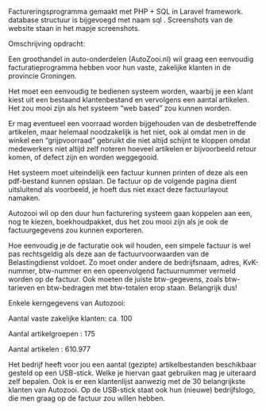 Factureringsprogramma gemaakt met PHP + SQL in Laravel framework.
database structuur is bijgevoegd met naam sql .
Screenshots van de website staan in het mapje screenshots.

Omschrijving opdracht:

Een groothandel in auto-onderdelen (AutoZooi.nl) wil graag een eenvoudig facturatieprogramma hebben voor hun vaste, zakelijke klanten in de provincie Groningen.

Het moet een eenvoudig te bedienen systeem worden, waarbij je een klant kiest uit een bestaand klantenbestand en vervolgens een aantal artikelen. Het zou mooi zijn als het systeem “web based” zou kunnen worden.

Er mag eventueel een voorraad worden bijgehouden van de desbetreffende artikelen, maar helemaal noodzakelijk is het niet, ook al omdat men in de winkel een “grijpvoorraad” gebruikt die niet altijd schijnt te kloppen omdat medewerkers niet altijd zelf noteren hoeveel artikelen er bijvoorbeeld retour komen, of defect zijn en worden weggegooid.

Het systeem moet uiteindelijk een factuur kunnen printen of deze als een pdf-bestand kunnen opslaan. De factuur op de volgende pagina dient uitsluitend als voorbeeld, je hoeft dus niet exact deze factuurlayout namaken.

Autozooi wil op den duur hun facturering systeem gaan koppelen aan een, nog te kiezen, boekhoudpakket, dus het zou mooi zijn als je ook de factuurgegevens zou kunnen exporteren.

Hoe eenvoudig je de facturatie ook wil houden, een simpele factuur is wel pas rechtsgeldig als deze aan de factuurvoorwaarden van de Belastingdienst voldoet. Zo moet onder andere de bedrijfsnaam, adres, KvK-nummer, btw-nummer en een opeenvolgend factuurnummer vermeld worden op de factuur. Ook moeten de juiste btw-gegevens, zoals btw-tarieven en btw-bedragen met btw-totalen erop staan. Belangrijk dus!

Enkele kerngegevens van Autozooi:

Aantal vaste zakelijke klanten: ca. 100

Aantal artikelgroepen : 175

Aantal artikelen : 610.977

Het bedrijf heeft voor jou een aantal (gezipte) artikelbestanden beschikbaar gesteld op een USB-stick. Welke je hiervan gaat gebruiken mag je uiteraard zelf bepalen. Ook is er een klantenlijst aanwezig met de 30 belangrijkste klanten van Autozooi. Op de USB-stick staat ook hun (nieuwe) bedrijfslogo, die men graag op de factuur zou willen hebben.

